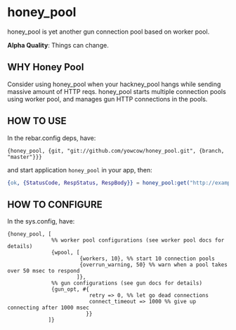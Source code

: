 honey_pool
=====

honey_pool is yet another gun connection pool based on worker pool.

**Alpha Quality**: Things can change.


WHY Honey Pool
--------------

Consider using honey_pool when your hackney_pool hangs while sending massive amount of HTTP reqs.
honey_pool starts multiple connection pools using worker pool, and manages gun HTTP connections in the pools.


HOW TO USE
----------

In the rebar.config deps, have:

```
{honey_pool, {git, "git://github.com/yowcow/honey_pool.git", {branch, "master"}}}
```

and start application `honey_pool` in your app, then:

```erlang
{ok, {StatusCode, RespStatus, RespBody}} = honey_pool:get("http://example.com/path/to/endpoint"),
```


HOW TO CONFIGURE
----------------

In the sys.config, have:

```
{honey_pool, [
              %% worker pool configurations (see worker pool docs for details)
              {wpool, [
                       {workers, 10}, %% start 10 connection pools
                       {overrun_warning, 50} %% warn when a pool takes over 50 msec to respond
                      ]},
              %% gun configurations (see gun docs for details)
              {gun_opt, #{
                          retry => 0, %% let go dead connections
                          connect_timeout => 1000 %% give up connecting after 1000 msec
                         }}
             ]}
```
